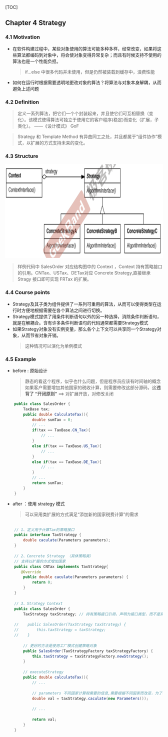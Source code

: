 [TOC]

## Chapter 4 Strategy

### 4.1 Motivation
* 在软件构建过程中，某些对象使用的算法可能多种多样，经常改变，如果将这些算法都编码到对象中，将会使对象变得异常复杂；而且有时候支持不使用的算法也是一个性能负担。
    >  if...else 中很多代码并未使用，但是仍然被装载到缓存中，浪费性能
* 如何在运行时根据需要透明地更改对象的算法？将算法与对象本身解耦，从而避免上述问题

### 4.2 Definition
 > 定义一系列算法，把它们一个个封装起来，并且使它们可互相替换（变化）。该模式使得算法可独立于使用它的客户程序(稳定)而变化（扩展，子类化）。  ——《设计模式》 GoF

> Strategy 和 Template Method 有异曲同工之处，并且都属于“组件协作”模式，以扩展的方式支持未来的变化。
### 4.3 Structure
<img src="img/strategy_1.png" alt="GitHub" title="GitHub,Social Coding" width="700" height="300" />
    <br>

> 样例代码中 SalesOrder 对应结构图中的 Context ，Context 持有策略接口的引用。CNTax、USTax、DETax对应 Concrete Strategy,直接继承Stragy 接口即可实现 FRTax 的扩展。

### 4.4 Course points
* Strategy及其子类为组件提供了一系列可重用的算法，从而可以使得类型在运行时方便地根据需要在各个算法之间进行切换。
* Strategy模式提供了用条件判断语句以外的另一种选择，消除条件判断语句，就是在解耦合。含有许多条件判断语句的代码通常都需要Strategy模式
* 如果Strategy对象没有实例变量，那么各个上下文可以共享同一个Strategy对象，从而节省对象开销。
  > 这种情况可以演化为单例模式

### 4.5 Example  
* before : 原始设计
    > 静态的看这个程序，似乎也什么问题，但是程序员应该有时间轴的概念如果客户需要增加其他国家的税收计算，则需要修改这部分源码，这**违背了 “开闭原则”** ==> 对扩展开放，对修改关闭

```java
    public class SalesOrder {
        TaxBase tax;
        public double CalculateTax(){
            double sumTax = 0;
            // ...
            if(tax == TaxBase.CN_Tax){
                // ...
            }
            else if(tax == TaxBase.US_Tax){
                // ...
            }
            else if(tax == TaxBase.DE_Tax){
                // ...
            }
            // ...
            return sumTax;
        }
    }
```

* after ：使用 strategy 模式
    > 可以采用类扩展的方式满足“添加新的国家税费计算”的需求

```java

    // 1、定义用于计算Tax的策略接口
    public interface TaxStrategy {
        double caculate(Parameters parameters);
    }

    // 2、Concrete Strategy （具体策略类）
    // 支持以扩展的方式增加国家
    public class CNTax implements TaxStrategy{
       @Override
        public double caculate(Parameters parameters) {
            return 0;
        }
    }

    // 3、Strategy Context 
    public class SalesOrder {
        TaxStrategy taxStrategy; // 持有策略接口引用，声明为接口类型，而不是具体类

    //    public SalesOrder(TaxStrategy taxStrategy) {
    //        this.taxStrategy = taxStrategy;
    //    }

        // 更好的方法是使用工厂模式创建策略对象
        public SalesOrder(TaxStrategyFactory taxStrategyFactory) {
            this.taxStrategy = taxStrategyFactory.newStrategy();
        }

        // executeStrategy
        public double calculateTax(){
            // ...

            // parameters 不同国家计算税需要的信息,需要根据不同国家而改变，为了程序完整性简单 new了个对象
            double val = taxStrategy.caculate(new Parameters());

            // ...

            return val;
        }
    }

```
